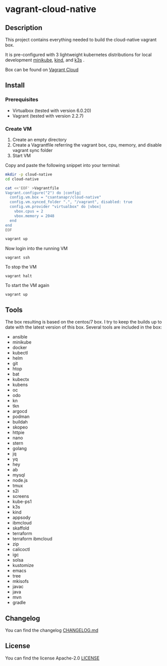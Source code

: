 # vagrant-cloud-native

## Description
This project contains everything needed to build the cloud-native vagrant box.

It is pre-configured with 3 lightweight kubernetes distributions for local development [minikube](https://minikube.sigs.k8s.io/docs), [kind](https://kind.sigs.k8s.io), and [k3s](https://github.com/rancher/k3s) .

Box can be found on [Vagrant Cloud](https://app.vagrantup.com/csantanapr/boxes/cloud-native)

## Install

### Prerequisites

* Virtualbox (tested with version 6.0.20)
* Vagrant (tested with version 2.2.7)

### Create VM

1. Create an empty directory
2. Create a Vagrantfile referring the vagrant box, cpu, memory, and disable vagrant sync folder
3. Start VM

Copy and paste the following snippet into your terminal:

```bash
mkdir -p cloud-native
cd cloud-native

cat <<'EOF' >Vagrantfile
Vagrant.configure("2") do |config|
  config.vm.box = "csantanapr/cloud-native"
  config.vm.synced_folder ".", "/vagrant", disabled: true
  config.vm.provider "virtualbox" do |vbox|
    vbox.cpus = 2
    vbox.memory = 2048
  end
end
EOF

vagrant up
```

Now login into the running VM
```
vagrant ssh
```

To stop the VM
```
vagrant halt
```

To start the VM again
```
vagrant up
```


## Tools

The box resulting is based on the centos/7 box. 
I try to keep the builds up to date with the latest version of this box. 
Several tools are included in the box:
* ansible
* minikube
* docker
* kubectl
* helm
* git
* htop
* bat
* kubectx
* kubens
* oc
* odo
* kn
* tkn
* argocd
* podman
* buildah
* skopeo
* httpie
* nano
* stern
* golang
* jq
* yq
* hey
* ab
* mysql
* node.js
* tmux
* s2i
* screens
* kube-ps1
* k3s
* kind
* appsody
* ibmcloud
* skaffold
* terraform
* terraform ibmcloud
* zip
* calicoctl
* igc
* solsa
* kustomize
* emacs
* tree
* mkisofs
* javac
* java
* mvn
* gradle

## Changelog
You can find the changelog [CHANGELOG.md](CHANGELOG.md)

## License
You can find the license Apache-2.0 [LICENSE](LICENSE)